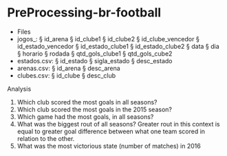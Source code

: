 # PreProcessing-br-football

- Files 
- jogos_<ano>:
§ id_arena
§ id_clube1
§ id_clube2
§ id_clube_vencedor
§ id_estado_vencedor
§ id_estado_clube1
§ id_estado_clube2
§ data
§ dia
§ horario
§ rodada
§ qtd_gols_clube1
§ qtd_gols_cube2
- estados.csv:
§ id_estado
§ sigla_estado
§ desc_estado
- arenas.csv:
§ id_arena
§ desc_arena
- clubes.csv:
§ id_clube
§ desc_club


Analysis
1. Which club scored the most goals in all seasons?
2. Which club scored the most goals in the 2015 season?
3. Which game had the most goals, in all seasons?
4. What was the biggest rout of all seasons? Greater rout in this context is equal to greater goal difference between what one team scored in relation to the other.
5. What was the most victorious state (number of matches) in 2016
